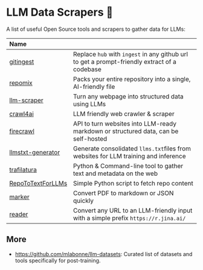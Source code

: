 # LLM Data Scrapers 🚀

A list of useful Open Source tools and scrapers to gather data for LLMs:

| Name |  |
| :------| :------------|
| [gitingest](https://github.com/cyclotruc/gitingest) | Replace `hub` with `ingest` in any github url to get a prompt-friendly extract of a codebase |
| [repomix](https://github.com/yamadashy/repomix) |  Packs your entire repository into a single, AI-friendly file | 
| [llm-scraper](https://github.com/mishushakov/llm-scraper) | Turn any webpage into structured data using LLMs | 
| [crawl4ai](https://github.com/unclecode/crawl4ai) |  LLM friendly web crawler & scraper | 
| [firecrawl](https://github.com/mendableai/firecrawl) |  API to turn websites into LLM-ready markdown or structured data, can be self-hosted | 
| [llmstxt-generator](https://github.com/mendableai/llmstxt-generator) | Generate consolidated `llms.txt`files  from websites for LLM training and inference | 
| [trafilatura](https://github.com/adbar/trafilatura) |  Python & Command-line tool to gather text and metadata on the web | 
| [RepoToTextForLLMs](https://github.com/Doriandarko/RepoToTextForLLMs) |  Simple Python script to fetch repo content | 
| [marker](https://github.com/VikParuchuri/marker) |  Convert PDF to markdown or JSON quickly | 
| [reader](https://github.com/jina-ai/reader) | Convert any URL to an LLM-friendly input with a simple prefix `https://r.jina.ai/` | 

## More
- https://github.com/mlabonne/llm-datasets: Curated list of datasets and tools specifically for post-training.
